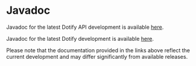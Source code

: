 # Javadoc #
Javadoc for the latest Dotify API development is available [here](http://files.pef-format.org/javadoc/dotify-api/).

Javadoc for the latest Dotify development is available [here](http://files.pef-format.org/javadoc/dotify/).

Please note that the documentation provided in the links above reflect the current development and may differ significantly from available releases.